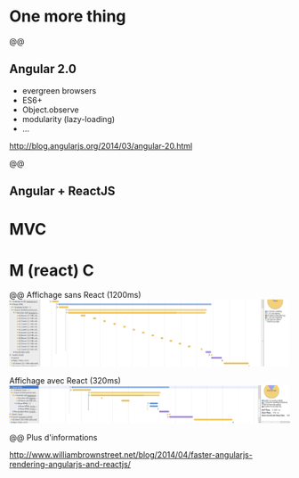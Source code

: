 # One more thing

@@
## Angular 2.0

- evergreen browsers
- ES6+
- Object.observe
- modularity (lazy-loading)
- ...

 
http://blog.angularjs.org/2014/03/angular-20.html

@@
## Angular + ReactJS
# MVC
# M (react) C

@@
Affichage sans React (1200ms)
<img src="./img/slides/native-angularjs-chromedev.png" width="900"/>

Affichage avec React (320ms)
<img src="./img/slides/with-react-chromedev.png" width="900"/>

@@
Plus d'informations

http://www.williambrownstreet.net/blog/2014/04/faster-angularjs-rendering-angularjs-and-reactjs/
